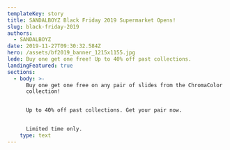 ```yaml
---
templateKey: story
title: SANDALBOYZ Black Friday 2019 Supermarket Opens!
slug: black-friday-2019
authors:
  - SANDALBOYZ
date: 2019-11-27T09:30:32.584Z
hero: /assets/bf2019_banner_1215x1155.jpg
lede: Buy one get one free! Up to 40% off past collections.
landingFeatured: true
sections:
  - body: >-
      Buy one get one free on any pair of slides from the ChromaColor
      collection!


      Up to 40% off past collections. Get your pair now.


      Limited time only.
    type: text
---
```


